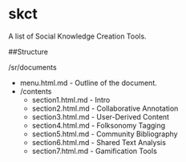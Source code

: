 skct
====

A list of Social Knowledge Creation Tools.

##Structure

/sr/documents
  * menu.html.md - Outline of the document.
  * /contents
    * section1.html.md - Intro
    * section2.html.md - Collaborative Annotation
    * section3.html.md - User-Derived Content
    * section4.html.md - Folksonomy Tagging
    * section5.html.md - Community Bibliography
    * section6.html.md - Shared Text Analysis
    * section7.html.md - Gamification Tools